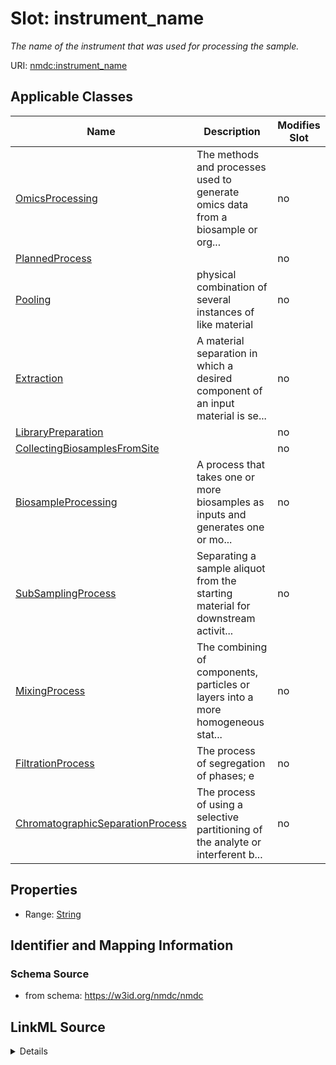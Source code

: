 # Slot: instrument_name


_The name of the instrument that was used for processing the sample._



URI: [nmdc:instrument_name](https://w3id.org/nmdc/instrument_name)



<!-- no inheritance hierarchy -->




## Applicable Classes

| Name | Description | Modifies Slot |
| --- | --- | --- |
[OmicsProcessing](OmicsProcessing.md) | The methods and processes used to generate omics data from a biosample or org... |  no  |
[PlannedProcess](PlannedProcess.md) |  |  no  |
[Pooling](Pooling.md) | physical combination of several instances of like material |  no  |
[Extraction](Extraction.md) | A material separation in which a desired component of an input material is se... |  no  |
[LibraryPreparation](LibraryPreparation.md) |  |  no  |
[CollectingBiosamplesFromSite](CollectingBiosamplesFromSite.md) |  |  no  |
[BiosampleProcessing](BiosampleProcessing.md) | A process that takes one or more biosamples as inputs and generates one or mo... |  no  |
[SubSamplingProcess](SubSamplingProcess.md) | Separating a sample aliquot from the starting material for downstream activit... |  no  |
[MixingProcess](MixingProcess.md) | The combining of components, particles or layers into a more homogeneous stat... |  no  |
[FiltrationProcess](FiltrationProcess.md) | The process of segregation of phases; e |  no  |
[ChromatographicSeparationProcess](ChromatographicSeparationProcess.md) | The process of using a selective partitioning of the analyte or interferent b... |  no  |







## Properties

* Range: [String](String.md)





## Identifier and Mapping Information







### Schema Source


* from schema: https://w3id.org/nmdc/nmdc




## LinkML Source

<details>
```yaml
name: instrument_name
description: The name of the instrument that was used for processing the sample.
from_schema: https://w3id.org/nmdc/nmdc
rank: 1000
domain: PlannedProcess
alias: instrument_name
domain_of:
- OmicsProcessing
- PlannedProcess
range: string

```
</details>